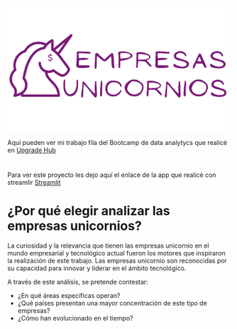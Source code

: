 ![Cover Image](picture/Titulo.png)

Aquí pueden ver mi trabajo fila del Bootcamp de data analytycs que realicé en [Upgrade Hub](https://www.upgrade-hub.com/) 

#
Para ver este proyecto les dejo aquí el enlace de la app que realicé con streamlir [Streamlit](https://unicornscompanies.streamlit.app/)

# ¿Por qué elegir analizar las empresas unicornios?
La curiosidad y la relevancia que tienen las empresas unicornio en el mundo empresarial y tecnológico actual fueron los motores que inspiraron la realización de este trabajo. Las empresas unicornio son reconocidas por su capacidad para innovar y liderar en el ámbito tecnológico.

A través de este análisis, se pretende contestar:
* ¿En qué áreas específicas operan?
* ¿Qué países presentan una mayor concentración de este tipo de empresas?
* ¿Cómo han evolucionado en el tiempo?

